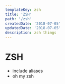 ```yaml
---
templateKey: zsh
title: 'ZSH'
path: '/zsh'
createdDate: '2018-07-05'
updatedDate: '2018-07-05'
description: zsh things
---
```


# ZSH

- include aliases
- oh my zsh
